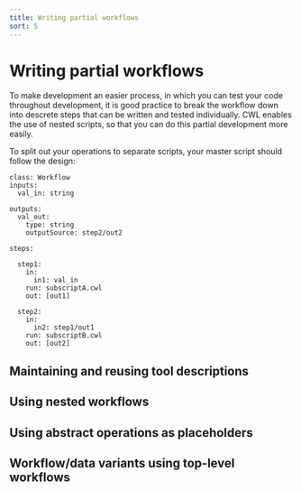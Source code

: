 ```yaml
---
title: Writing partial workflows
sort: 5
---
```


# Writing partial workflows

To make development an easier process, in which you can test your code throughout development, it is good practice to break the workflow down into descrete steps that can be written and tested individually. CWL enables the use of nested scripts, so that you can do this partial development more easily.

To split out your operations to separate scripts, your master script should follow the design:

```
class: Workflow
inputs:
  val_in: string
  
outputs:
  val_out:
    type: string
    outputSource: step2/out2

steps:

  step1:
    in:
      in1: val_in
    run: subscriptA.cwl
    out: [out1]
    
  step2:
    in:
      in2: step1/out1
    run: subscriptB.cwl
    out: [out2]
```


## Maintaining and reusing tool descriptions



## Using nested workflows

## Using abstract operations as placeholders

## Workflow/data variants using top-level workflows

